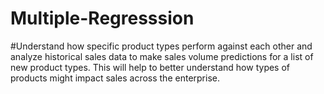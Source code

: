 # Multiple-Regresssion
#Understand how specific product types perform against each other and analyze historical sales data to make sales volume predictions for a list of new product types. This will help to better understand how types of products might impact sales across the enterprise.
